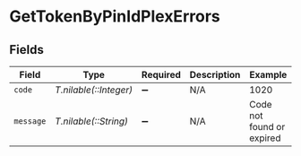 # GetTokenByPinIdPlexErrors


## Fields

| Field                     | Type                      | Required                  | Description               | Example                   |
| ------------------------- | ------------------------- | ------------------------- | ------------------------- | ------------------------- |
| `code`                    | *T.nilable(::Integer)*    | :heavy_minus_sign:        | N/A                       | 1020                      |
| `message`                 | *T.nilable(::String)*     | :heavy_minus_sign:        | N/A                       | Code not found or expired |